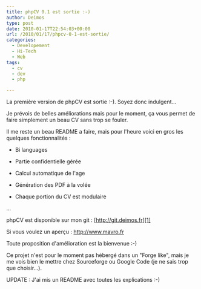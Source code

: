 ```yaml
---
title: phpCV 0.1 est sortie :-)
author: Deimos
type: post
date: 2010-01-17T22:54:03+00:00
url: /2010/01/17/phpcv-0-1-est-sortie/
categories:
  - Developement
  - Hi-Tech
  - Web
tags:
  - cv
  - dev
  - php

---
```


La première version de phpCV est sortie :-). Soyez donc indulgent…
 
Je prévois de belles améliorations mais pour le moment, ça vous permet de faire simplement un beau CV sans trop se fouler.

Il me reste un beau README a faire, mais pour l'heure voici en gros les quelques fonctionnalités :
  
* Bi languages
  
* Partie confidentielle gérée
  
* Calcul automatique de l'age
  
* Génération des PDF à la volée
  
* Chaque portion du CV est modulaire
  
...

phpCV est disponible sur mon git : [http://git.deimos.fr][1]
  
Si vous voulez un aperçu : <http://www.mavro.fr>

Toute proposition d'amélioration est la bienvenue :-)

Ce projet n'est pour le moment pas hébergé dans un "Forge like", mais je me vois bien le mettre chez Sourceforge ou Google Code (je ne sais trop que choisir...).

UPDATE : J'ai mis un README avec toutes les explications :-)

 [1]: http://www.deimos.fr/gitweb/
